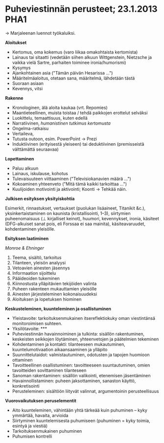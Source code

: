 # Puheviestinnän perusteet; 23.1.2013 PHA1 #

&rarr; Marjaleenan luennot työkaluiksi. 

**Aloitukset**

* Kertomus, oma kokemus (varo liikaa omakohtaista kertomista)
* Lainaus tai sitaatti (vedetään siihen alkuun Wittgenstein, Nietzsche ja vaikka vielä Sartre, parhaiten toiminee ironia/humorismi)
* Kysymys 
* Ajankohtainen asia ("Tämän päivän Hesarissa &hellip;")
* Määritelmäaloitus, otetaan sana, määritelmä, lähdetään tästä
* Suoraan asiaan
* Kevennys, vitsi

**Rakenne**

* Kronologinen, älä aloita kaukaa (vrt. Repomies)
* Maantieteellinen, muista toistaa / tehdä paikkojen erottelut selväksi
* Luokittelu, temaattisuus, kuten edellä
* Narratiivinen, _humanistinen tutkimus kertomusta_ 
* Ongelma-ratkaisu
* Vertaileva, 
* Tutusta outoon, esim. PowerPoint &rarr; Prezi
* Induktiivinen (erityisestä yleiseen) tai deduktiivinen (premisseistä välttämättä seuraavaa)

**Lopettaminen**

* Paluu alkuun
* Lainaus, iskulause, kohotus
* Tulevaisuuteen viittaaminen ("Televisiokanavien määrä &hellip;")
* Kokoaminen yhteenveto ("Mitä tämä kaikki tarkoittaa &hellip;")
* Kuulijoiden motivointi ja aktivointi; Koonti &rarr; Tehkää näin.

**Julkisen esityksen yksityiskohtia**

Esimerkit, rinnastukset, vertaukset (puolukan lisäaineet, Titanikit &amp;c.), yksinkertaistaminen on kaunista (kristallisointi, 1&ndash;3), siirtymien puheenomaisuus (&perp; kirjalliset keinot), huumori, kevennykset, ironia, käsiteet (DFG-alkuiset sanat pois, eli Forssaa ei saa mainita), käsiteavaruudet, kohdentaminen yleisölle. 

**Esityksen laatiminen** 

_Monroe &amp; Ehninger_

1. Teema, sisältö, tarkoitus
2. Tilanteen, yleisön analyysi
3. Vetoavien ainesten jäsennys
4. Informaation sijoittelu
5. Pääideoiden tukeminen
6. Kiinnostusta ylläpitävien tekijöiden valinta
7. Puheen rakenteen mukauttamien yleisölle
8. Ainesten järjesteleminen kokonaisuudeksi
9. Aloituksen ja lopetuksen hiominen

**Keskusteleminen, kuunteleminen ja osallistuminen**

* Yleistavoite: tarkoituksenmukainen itsereflektiokuky oman viestintänsä monitoroimisen suhteen.
* Yksilötavoite: ***
* Puheviestinnän havainnoiminen ja tulkinta: sisällön rakentuminen, keskeisten seikkojen löytäminen, yhteenvetojen ja päätelmien tekeminen
* Kohdentaminen ja kontakti: tilanteeseen mukautuminen, kuuntelumotivaation aikaansaaminen ja ylläpito
* Suunnittelutaidot: valmistautuminen, odotusten ja tapojen huomioon ottaminen
* Tavoitteellinen osallistuminen: tavoitteeseen suuntautuminen, omien tavoitteiden sovittaminen tilanteseen
* Sanoman rakentaminen: sisällön valikointi, etenemisen jäsentäminen
* Havainnollistaminen: puheen jaksottaminen, sanaston käyttö, konkretisointi
* Perusteleminen: sisältöön liityvät valinnat, argumentoinin perusteellisuus

**Vuorovaikutuksen peruselementit**

* Aito kuunteleminen, vähintään yhtä tärkeää kuin puhuminen &ndash; kyky ymmärtää, havaita, arvioida
* Siirtyminen kuuntelemisesta puhumiseen (puhuminen = kyky toimia, esintyä ja viestiä)
* Tarkoituksenmukainen puhuminen
* Puhumisen kontrelli

